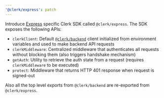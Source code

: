 ```yaml
---
'@clerk/express': patch
---
```


Introduce [Express](https://expressjs.com/) specific Clerk SDK called `@clerk/express`. The SDK exposes the following APIs:

- `clerkClient`: Default [`@clerk/backend`](https://clerk.com/docs/references/backend/overview) client initialized from environment variables and used to make backend API requests
- `clerkMiddleware`: Centralized middleware that authenticates all requests without blocking them (also triggers handshake mechanism)
- `getAuth`: Utility to retrieve the auth state from a request (requires `clerkMiddleware` to be executed)
- `protect`: Middleware that returns HTTP 401 response when request is signed-out

Also all the top level exports from `@clerk/backend` are re-exported from `@clerk/express`.